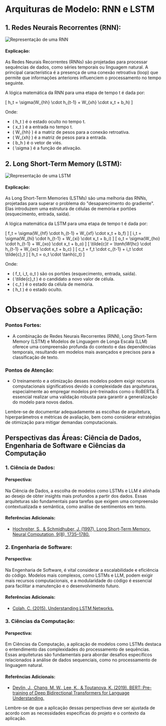 # Arquituras de Modelo: RNN e LSTM

## 1. Redes Neurais Recorrentes (RNN):

![Representação de uma RNN](https://cdn.discordapp.com/attachments/1184622679685333042/1184622892764377118/1_eHTWi-gXzh3oC4A3iRvruQ.png?ex=658ca50a&is=657a300a&hm=b32f790d65de4d5e196f7a50c597adb089628426b0089b33fe8fde80a20af246&)

#### Explicação:
As Redes Neurais Recorrentes (RNNs) são projetadas para processar sequências de dados, como séries temporais ou linguagem natural. A principal característica é a presença de uma conexão retroativa (loop) que permite que informações anteriores influenciem o processamento no tempo seguinte.

A lógica matemática da RNN para uma etapa de tempo t é dada por:

\[ h_t = \sigma(W_{hh} \cdot h_{t-1} + W_{xh} \cdot x_t + b_h) \]

Onde:
- \( h_t \) é o estado oculto no tempo t.
- \( x_t \) é a entrada no tempo t.
- \( W_{hh} \) é a matriz de pesos para a conexão retroativa.
- \( W_{xh} \) é a matriz de pesos para a entrada.
- \( b_h \) é o vetor de viés.
- \( \sigma \) é a função de ativação.

## 2. Long Short-Term Memory (LSTM):

![Representação de uma LSTM](https://cdn.discordapp.com/attachments/1184622679685333042/1184622778557665362/16127Screenshot_2021-01-19_at_11.50.55_PM.png?ex=658ca4ef&is=657a2fef&hm=34defd5982e0379bde19e94620405a626d1be869207b182b3a3fb99b4a0efd21&)

#### Explicação:
As Long Short-Term Memories (LSTMs) são uma melhoria das RNNs, projetadas para superar o problema do "desaparecimento do gradiente". Elas introduzem uma estrutura de células de memória e portões (esquecimento, entrada, saída).

A lógica matemática da LSTM para uma etapa de tempo t é dada por:

\[ f_t = \sigma(W_{hf} \cdot h_{t-1} + W_{xf} \cdot x_t + b_f) \]
\[ i_t = \sigma(W_{hi} \cdot h_{t-1} + W_{xi} \cdot x_t + b_i) \]
\[ o_t = \sigma(W_{ho} \cdot h_{t-1} + W_{xo} \cdot x_t + b_o) \]
\[ \tilde{c}_t = \tanh(W_{hc} \cdot h_{t-1} + W_{xc} \cdot x_t + b_c) \]
\[ c_t = f_t \cdot c_{t-1} + i_t \cdot \tilde{c}_t \]
\[ h_t = o_t \cdot \tanh(c_t) \]

Onde:
- \( f_t, i_t, o_t \) são os portões (esquecimento, entrada, saída).
- \( \tilde{c}_t \) é o candidato a novo valor de célula.
- \( c_t \) é o estado da célula de memória.
- \( h_t \) é o estado oculto.

# Observações sobre a Aplicação:

### Pontos Fortes:
- A combinação de Redes Neurais Recorrentes (RNN), Long Short-Term Memory (LSTM) e Modelos de Linguagem de Longa Escala (LLM) oferece uma compreensão profunda do contexto e das dependências temporais, resultando em modelos mais avançados e precisos para a classificação de texto.

### Pontos de Atenção:
- O treinamento e a otimização desses modelos podem exigir recursos computacionais significativos devido à complexidade das arquiteturas, especialmente ao empregar modelos pré-treinados como o RoBERTa. É essencial realizar uma validação robusta para garantir a generalização do modelo para novos dados.

Lembre-se de documentar adequadamente as escolhas de arquitetura, hiperparâmetros e métricas de avaliação, bem como considerar estratégias de otimização para mitigar demandas computacionais.

## Perspectivas das Áreas: Ciência de Dados, Engenharia de Software e Ciências da Computação

### 1. Ciência de Dados:

#### Perspectiva:
Na Ciência de Dados, a escolha de modelos como LSTMs e LLM é alinhada ao desejo de obter insights mais profundos a partir dos dados. Essas arquiteturas são fundamentais para tarefas que exigem uma compreensão contextualizada e semântica, como análise de sentimentos em texto.

#### Referências Adicionais:
- [Hochreiter, S., & Schmidhuber, J. (1997). Long Short-Term Memory. Neural Computation, 9(8), 1735–1780.](https://www.bioinf.jku.at/publications/older/2604.pdf)

### 2. Engenharia de Software:

#### Perspectiva:
Na Engenharia de Software, é vital considerar a escalabilidade e eficiência do código. Modelos mais complexos, como LSTMs e LLM, podem exigir mais recursos computacionais, e a modularidade do código é essencial para facilitar a manutenção e o desenvolvimento futuro.

#### Referências Adicionais:
- [Colah, C. (2015). Understanding LSTM Networks.](https://colah.github.io/posts/2015-08-Understanding-LSTMs/)

### 3. Ciências da Computação:

#### Perspectiva:
Em Ciências da Computação, a aplicação de modelos como LSTMs destaca o entendimento das complexidades do processamento de sequências. Essas arquiteturas são fundamentais para abordar desafios específicos relacionados à análise de dados sequenciais, como no processamento de linguagem natural.

#### Referências Adicionais:
- [Devlin, J., Chang, M. W., Lee, K., & Toutanova, K. (2019). BERT: Pre-training of Deep Bidirectional Transformers for Language Understanding.](https://arxiv.org/abs/1810.04805)

Lembre-se de que a aplicação dessas perspectivas deve ser ajustada de acordo com as necessidades específicas do projeto e o contexto da aplicação.
